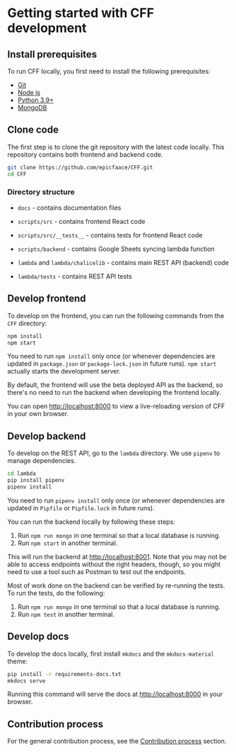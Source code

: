 # Getting started with CFF development

## Install prerequisites

To run CFF locally, you first need to install the following prerequisites:

- [Git](https://git-scm.com/downloads)
- [Node js](https://nodejs.org/en/download/)
- [Python 3.9+](https://www.python.org/downloads/)
- [MongoDB](https://docs.mongodb.com/manual/installation/)

## Clone code

The first step is to clone the git repository with the latest code locally. This repository contains both frontend and backend code.

```bash
git clone https://github.com/epicfaace/CFF.git
cd CFF
```

### Directory structure
- `docs` - contains documentation files

- `scripts/src` - contains frontend React code

- `scripts/src/__tests__` - contains tests for frontend React code

- `scripts/backend` - contains Google Sheets syncing lambda function

- `lambda` and `lambda/chalicelib` - contains main REST API (backend) code

- `lambda/tests` - contains REST API tests

## Develop frontend

To develop on the frontend, you can run the following commands from the `CFF` directory:

```bash
npm install
npm start
```

You need to run `npm install` only once (or whenever dependencies are updated in `package.json` or `package-lock.json` in future runs). `npm start` actually starts the development server.

By default, the frontend will use the beta deployed API as the backend, so there's no need to run the backend when developing the frontend locally.

You can open [http://localhost:8000](http://localhost:8000) to view a live-reloading version of CFF in your own browser.

## Develop backend

To develop on the REST API, go to the `lambda` directory. We use `pipenv` to manage dependencies.

```bash
cd lambda
pip install pipenv
pipenv install
```

You need to run `pipenv install` only once (or whenever dependencies are updated in `Pipfile` or `Pipfile.lock` in future runs).

You can run the backend locally by following these steps:

1. Run `npm run mongo` in one terminal so that a local database is running.
1. Run `npm start` in another terminal.

This will run the backend at [http://localhost:8001](http://localhost:8001). Note that you may not be able to access endpoints without the right headers, though, so you might need to use a tool such as Postman to test out the endpoints.

Most of work done on the backend can be verified by re-running the tests. To run the tests, do the following:

1. Run `npm run mongo` in one terminal so that a local database is running.
1. Run `npm test` in another terminal.

## Develop docs

To develop the docs locally, first install `mkdocs` and the `mkdocs-material` theme:

```bash
pip install -r requirements-docs.txt
mkdocs serve
```

Running this command will serve the docs at [http://localhost:8000](http://localhost:8000) in your browser.

## Contribution process

For the general contribution process, see the [Contribution process](contributing.md) section.
